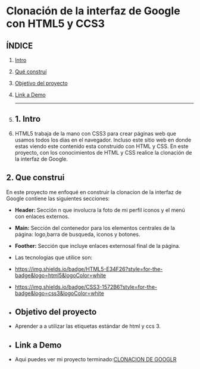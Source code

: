 # Clonación de la interfaz de Google con HTML5 y CCS3

## **ÍNDICE**

1. [Intro](#)
2. [Qué construí](#)
3. [Objetivo del proyecto](#)
4. [Link a Demo](#)

   ****


6. ## 1. Intro
7. HTML5 trabaja de la mano con CSS3 para crear páginas web que usamos todos los dias en el navegador. Incluso este sitio web en donde estas viendo este contenido esta construido con HTML y CSS. En este proyecto, con los conocimientos de HTML y CSS realice la clonación de la interfaz de Google.

## 2. Que construi
En este proyecto me enfoqué en construir la clonacion de la interfaz de Google contiene las siguientes secciones:

* **Header:** Sección n que involucra la foto de mi perfil iconos y el menú  con enlaces externos.

* **Main:** Sección  del contenedor para los elementos centrales de la página: logo,barra de busqueda, iconos y botones.
  
* **Foother:** Sección  que incluye enlaces externosal final de la página.

* Las tecnologias que utilice son:
* https://img.shields.io/badge/HTML5-E34F26?style=for-the-badge&logo=html5&logoColor=white
* https://img.shields.io/badge/CSS3-1572B6?style=for-the-badge&logo=css3&logoColor=white

* ## Objetivo del proyecto
* Aprender a a utilizar las etiquetas estándar de html y ccs 3.

* ## Link a Demo
* Aqui puedes ver mi proyecto terminado:[CLONACION DE GOOGLR](https://cl0ndegoogle-six.vercel.app/)
